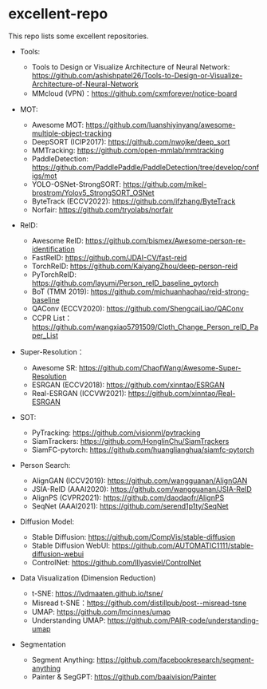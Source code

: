 # excellent-repo
This repo lists some excellent repositories.

- Tools:
  - Tools to Design or Visualize Architecture of Neural Network: https://github.com/ashishpatel26/Tools-to-Design-or-Visualize-Architecture-of-Neural-Network
  - MMcloud (VPN)：https://github.com/cxmforever/notice-board

- MOT:
  - Awesome MOT: https://github.com/luanshiyinyang/awesome-multiple-object-tracking
  - DeepSORT (ICIP2017): https://github.com/nwojke/deep_sort
  - MMTracking: https://github.com/open-mmlab/mmtracking
  - PaddleDetection: https://github.com/PaddlePaddle/PaddleDetection/tree/develop/configs/mot
  - YOLO-OSNet-StrongSORT: https://github.com/mikel-brostrom/Yolov5_StrongSORT_OSNet
  - ByteTrack (ECCV2022): https://github.com/ifzhang/ByteTrack
  - Norfair: https://github.com/tryolabs/norfair

- ReID: 
  - Awesome ReID: https://github.com/bismex/Awesome-person-re-identification
  - FastReID: https://github.com/JDAI-CV/fast-reid
  - TorchReID: https://github.com/KaiyangZhou/deep-person-reid
  - PyTorchReID: https://github.com/layumi/Person_reID_baseline_pytorch
  - BoT (TMM 2019): https://github.com/michuanhaohao/reid-strong-baseline
  - QAConv (ECCV2020): https://github.com/ShengcaiLiao/QAConv
  - CCPR List：https://github.com/wangxiao5791509/Cloth_Change_Person_reID_Paper_List

- Super-Resolution：
  - Awesome SR: https://github.com/ChaofWang/Awesome-Super-Resolution
  - ESRGAN (ECCV2018): https://github.com/xinntao/ESRGAN
  - Real-ESRGAN (ICCVW2021): https://github.com/xinntao/Real-ESRGAN

- SOT:
  - PyTracking: https://github.com/visionml/pytracking
  - SiamTrackers: https://github.com/HonglinChu/SiamTrackers
  - SiamFC-pytorch: https://github.com/huanglianghua/siamfc-pytorch

- Person Search:
  - AlignGAN (ICCV2019): https://github.com/wangguanan/AlignGAN
  - JSIA-ReID (AAAI2020): https://github.com/wangguanan/JSIA-ReID
  - AlignPS (CVPR2021): https://github.com/daodaofr/AlignPS
  - SeqNet (AAAI2021): https://github.com/serend1p1ty/SeqNet

  
- Diffusion Model:
  - Stable Diffusion: https://github.com/CompVis/stable-diffusion
  - Stable Diffusion WebUI: https://github.com/AUTOMATIC1111/stable-diffusion-webui
  - ControlNet: https://github.com/lllyasviel/ControlNet

- Data Visualization (Dimension Reduction)
  - t-SNE: https://lvdmaaten.github.io/tsne/
  - Misread t-SNE：https://github.com/distillpub/post--misread-tsne
  - UMAP: https://github.com/lmcinnes/umap
  - Understanding UMAP: https://github.com/PAIR-code/understanding-umap
  
- Segmentation
  - Segment Anything: https://github.com/facebookresearch/segment-anything
  - Painter & SegGPT: https://github.com/baaivision/Painter
